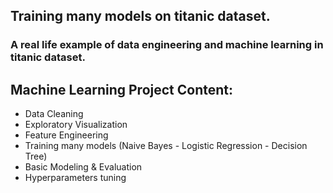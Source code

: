 ## Training many models on titanic dataset.

### A real life example of data engineering and machine learning in titanic dataset.

## Machine Learning Project Content:

- Data Cleaning
- Exploratory Visualization
- Feature Engineering
- Training many models (Naive Bayes - Logistic Regression - Decision Tree)
- Basic Modeling & Evaluation
- Hyperparameters tuning
